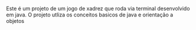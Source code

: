 Este é um projeto de um jogo de xadrez que roda via terminal desenvolvido em java.
O projeto utliza os conceitos basicos de java e orientação a objetos
